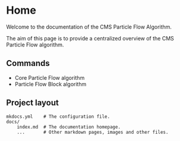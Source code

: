 # Home
Welcome to the documentation of the CMS Particle Flow Algorithm.

The aim of this page is to provide a centralized overview of the CMS Particle Flow algorithm.

## Commands

* Core Particle Flow algorithm
* Particle Flow Block algorithm


## Project layout

    mkdocs.yml    # The configuration file.
    docs/
        index.md  # The documentation homepage.
        ...       # Other markdown pages, images and other files.
